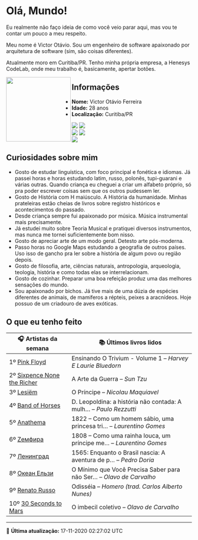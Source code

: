 # Olá, Mundo!

Eu realmente não faço ideia de como você veio parar aqui, mas vou te contar um pouco a meu respeito.

Meu nome é Victor Otávio. Sou um engenheiro de software apaixonado por arquitetura de software (sim, são coisas diferentes).

Atualmente moro em Curitiba/PR. Tenho minha própria empresa, a Henesys CodeLab, onde meu trabalho é, basicamente, apertar botões.

<img align="left" src="https://github.com/vctrtvfrrr/vctrtvfrrr/raw/master/octocat.png" alt="" width="175" />

## Informações

- **Nome:** Victor Otávio Ferreira
- **Idade:** 28 anos
- **Localização:** Curitiba/PR

[![](https://img.shields.io/badge/LinkedIn-victorotavio-blue)](https://www.linkedin.com/in/victorotavio/) [![](https://img.shields.io/badge/Twitter-@vctrtvfrrr-blue)](https://twitter.com/vctrtvfrrr)  
[![](https://img.shields.io/badge/GitHub-vctrtvfrrr-24292e)](https://github.com/vctrtvfrrr) [![](https://img.shields.io/badge/GitLab-vctrtvfrrr-ec5d16)](https://gitlab.com/vctrtvfrrr)  
[![](https://img.shields.io/badge/Email-victor@otavioferreira.com.br-red)](mailto:victor@otavioferreira.com.br)  

## Curiosidades sobre mim

-   Gosto de estudar linguística, com foco principal e fonética e idiomas. Já passei horas e horas estudando latim, russo, polonês, tupi-guarani e várias outras. Quando criança eu cheguei a criar um alfabeto próprio, só pra poder escrever coisas sem que os outros pudessem ler.
-   Gosto de História com H maiúsculo. A História da humanidade. Minhas prateleiras estão cheias de livros sobre registro históricos e acontecimentos do passado.
-   Desde criança sempre fui apaixonado por música. Música instrumental mais precisamente.
-   Já estudei muito sobre Teoria Musical e pratiquei diversos instrumentos, mas nunca me tornei suficientemente bom nisso.
-   Gosto de apreciar arte de um modo geral. Detesto arte pós-moderna.
-   Passo horas no Google Maps estudando a geografia de outros países. Uso isso de gancho pra ler sobre a história de algum povo ou região depois.
-   Gosto de filosofia, arte, ciências naturais, antropologia, arqueologia, teologia, história e como todas elas se interrelacionam.
-   Gosto de cozinhar. Preparar uma boa refeição produz uma das melhores sensações do mundo.
-   Sou apaixonado por bichos. Já tive mais de uma dúzia de espécies diferentes de animais, de mamiferos a répteis, peixes a aracnídeos. Hoje possuo de um criadouro de aves exóticas.


## O que eu tenho feito

|                                           🎧 Artistas da semana                                           |                      📚 Últimos livros lidos                      |
|-----------------------------------------------------------------------------------------------------------|-------------------------------------------------------------------|
| 1º [Pink Floyd](https://www.last.fm/music/Pink+Floyd)                                                     | Ensinando O Trivium - Volume 1	–	_Harvey E Laurie Bluedorn_         |
| 2º [Sixpence None the Richer](https://www.last.fm/music/Sixpence+None+the+Richer)                         | A Arte da Guerra	–	_Sun Tzu_                                        |
| 3º [Lesiëm](https://www.last.fm/music/Lesi%C3%ABm)                                                        | O Príncipe	–	_Nicolau Maquiavel_                                    |
| 4º [Band of Horses](https://www.last.fm/music/Band+of+Horses)                                             | D. Leopoldina: a história não contada: A mulh…	–	_Paulo Rezzutti_   |
| 5º [Anathema](https://www.last.fm/music/Anathema)                                                         | 1822 – Como um homem sábio, uma princesa tri…	–	_Laurentino Gomes_  |
| 6º [Zемфира](https://www.last.fm/music/Z%D0%B5%D0%BC%D1%84%D0%B8%D1%80%D0%B0)                             | 1808 – Como uma rainha louca, um príncipe me…	–	_Laurentino Gomes_  |
| 7º [Ленинград](https://www.last.fm/music/%D0%9B%D0%B5%D0%BD%D0%B8%D0%BD%D0%B3%D1%80%D0%B0%D0%B4)          | 1565: Enquanto o Brasil nascia: A aventura de p…	–	_Pedro Doria_    |
| 8º [Океан Ельзи](https://www.last.fm/music/%D0%9E%D0%BA%D0%B5%D0%B0%D0%BD+%D0%95%D0%BB%D1%8C%D0%B7%D0%B8) | O Mínimo que Você Precisa Saber para não Ser…	–	_Olavo de Carvalho_ |
| 9º [Renato Russo](https://www.last.fm/music/Renato+Russo)                                                 | Odisséia	–	_Homero (trad. Carlos Alberto Nunes)_                    |
| 10º [30 Seconds to Mars](https://www.last.fm/music/30+Seconds+to+Mars)                                    | O imbecil coletivo	–	_Olavo de Carvalho_                            |


---

🚀 **Última atualização:** 17-11-2020 02:27:02 UTC